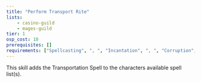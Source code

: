```yaml
---
title: "Perform Transport Rite"
lists:
    - casino-guild
    - mages-guild
tier: 1
osp_cost: 10
prerequisites: []
requirements: ["Spellcasting", ", ", "Incantation", ", ", "Corruption", " or ", "Healing CS"]
---
```

This skill adds the Transportation Spell to the characters available spell list(s).